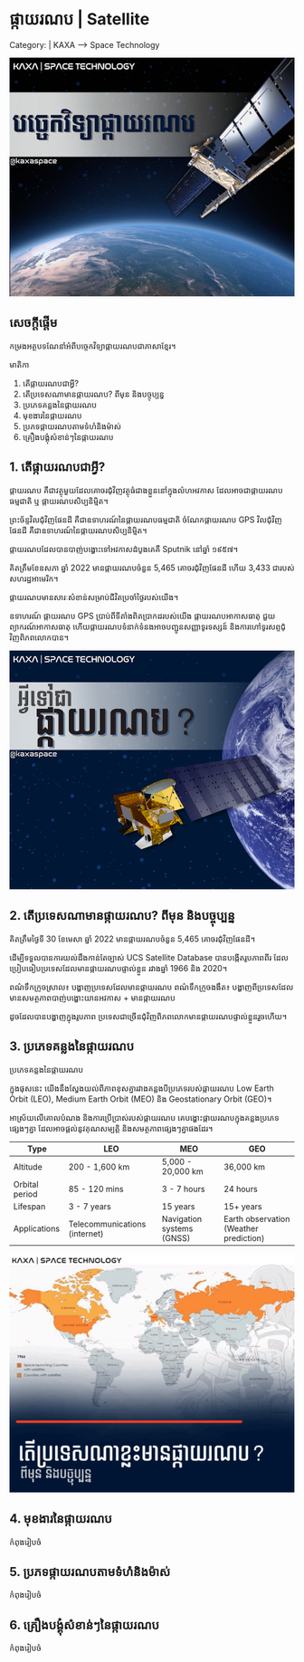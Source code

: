# ផ្កាយរណប | Satellite 

Category: | KAXA --> Space Technology

![TableOfContents](./img/toc.png)

## សេចក្តីផ្តើម
កម្រងអត្ថបទណែនាំអំពីបច្ចេកវិទ្យាផ្កាយរណបជាភាសាខ្មែរ។

មាតិកា
1. តើផ្កាយរណបជាអ្វី?
2. តើប្រទេសណាមានផ្កាយរណប? ពីមុន និងបច្ចុប្បន្ន
3. ប្រភេទគន្លងនៃផ្កាយរណប
4. មុខងារនៃផ្កាយរណប
5. ប្រភទផ្កាយរណបតាមទំហំនិងម៉ាស់
6. គ្រឿងបង្គុំសំខាន់ៗនៃផ្កាយរណប


## 1. តើផ្កាយរណបជាអ្វី?
ផ្កាយរណប គឺជាវត្ថុមួយដែលគោចរជុំវិញវត្ថុធំជាងខ្លួននៅក្នុងលំហអវកាស ដែលអាចជាផ្កាយរណបធម្មជាតិ ឬ ផ្កាយរណបសិប្បនិម្មិត។ 

ព្រះច័ន្ទវិលជុំវិញផែនដី គឺជាឧទាហរណ៍នៃផ្កាយរណបធម្មជាតិ ចំណែកផ្កាយរណប GPS វិលជុំវិញផែនដី គឺជាឧទាហរណ៍នៃផ្កាយរណបសិប្បនិម្មិត។

ផ្កាយរណបដែលបានបាញ់បង្ហោះទៅអវកាសដំបូងគេគឺ Sputnik នៅឆ្នាំ ១៩៥៧។

គិតត្រឹមខែឧសភា ឆ្នាំ 2022 មានផ្កាយរណបចំនួន 5,465 គោចរជុំវិញផែនដី ហើយ 3,433 ជារបស់សហរដ្ឋអាមេរិក។

ផ្កាយរណបមានសារៈសំខាន់សម្រាប់ជីវិតប្រចាំថ្ងៃរបស់យើង។ 

ឧទាហរណ៍ ផ្កាយរណប GPS ប្រាប់ពីទីតាំងពិតប្រាកដរបស់យើង ផ្កាយរណបអាកាសធាតុ ជួយព្យាករណ៍អាកាសធាតុ ហើយផ្កាយរណបទំនាក់ទំនងអាចបញ្ជូនសញ្ញាទូរទស្សន៍ និងការហៅទូរសព្ទជុំវិញពិភពលោកបាន។

![whatIsSatellite](./img/whatIsSatellite.png)

## 2. តើប្រទេសណាមានផ្កាយរណប? ពីមុន និងបច្ចុប្បន្ន

គិតត្រឹមថ្ងៃទី 30 ខែមេសា ឆ្នាំ 2022 មានផ្កាយរណបចំនួន 5,465 គោចរជុំវិញផែនដី។

ដើម្បីទទួលបានការយល់ដឹងកាន់តែច្បាស់ UCS Satellite Database បានបង្កើតរូបភាពពីរ ដែលប្រៀបធៀបប្រទេសដែលមានផ្កាយរណបផ្ទាល់ខ្លួន រវាងឆ្នាំ 1966 និង 2020។

ពណ៌​ទឹកក្រូច​ស្រាល៖ បង្ហាញ​ប្រទេស​ដែល​មាន​ផ្កាយរណប
ពណ៌ទឹកក្រូចងងឹត៖ បង្ហាញពីប្រទេសដែលមានសមត្ថភាពបាញ់បង្ហោះយានអវកាស + មានផ្កាយរណប

ដូចដែលបានបង្ហាញក្នុងរូបភាព ប្រទេសជាច្រើនជុំវិញពិភពលោកមានផ្កាយរណបផ្ទាល់ខ្លួនរួចហើយ។

## 3. ប្រភេទគន្លងនៃផ្កាយរណប
ប្រភេទគន្លងនៃផ្កាយរណប

ក្នុងផុសនេះ យើងនឹងស្វែងយល់ពីភាពខុសគ្នារវាងគន្លងបីប្រភេទរបស់ផ្កាយរណប Low Earth Orbit (LEO), Medium Earth Orbit (MEO) និង Geostationary Orbit (GEO)។

អាស្រ័យលើគោលបំណង និងការប្រើប្រាស់របស់ផ្កាយរណប គេបង្ហោះផ្កាយរណបក្នុងគន្លងប្រភេទផ្សេងៗគ្នា ដែលអាចផ្តល់នូវគុណសម្បត្តិ និងសមត្ថភាពផ្សេងៗគ្នាផងដែរ។

| Type| LEO | MEO | GEO |
| ------------- | --- | --- | --- |
| Altitude  | 200 - 1,600  km  | 5,000 - 20,000 km | 36,000 km |
| Orbital period  | 85 - 120 mins | 3 - 7 hours | 24 hours |
| Lifespan  | 3 - 7 years | 15 years | 15+ years |
| Applications  | Telecommunications (internet) | Navigation systems (GNSS) | Earth observation (Weather prediction) |

![whoOwnSatellite](./img/whoOwnSatellite.gif)

## 4. មុខងារនៃផ្កាយរណប
កំពុងរៀបចំ

## 5. ប្រភទផ្កាយរណបតាមទំហំនិងម៉ាស់
កំពុងរៀបចំ

## 6. គ្រឿងបង្គុំសំខាន់ៗនៃផ្កាយរណប
កំពុងរៀបចំ
